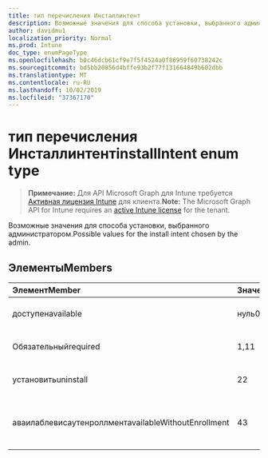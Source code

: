 ```yaml
---
title: тип перечисления Инсталлинтент
description: Возможные значения для способа установки, выбранного администратором.
author: davidmu1
localization_priority: Normal
ms.prod: Intune
doc_type: enumPageType
ms.openlocfilehash: b0c46dcb61cf9e7f5f4524a0f86959f60738242c
ms.sourcegitcommit: bd5bb20856d4bffe93b2f77f131664849b602dbb
ms.translationtype: MT
ms.contentlocale: ru-RU
ms.lasthandoff: 10/02/2019
ms.locfileid: "37367170"
---
```

# <a name="installintent-enum-type"></a><span data-ttu-id="387b6-103">тип перечисления Инсталлинтент</span><span class="sxs-lookup"><span data-stu-id="387b6-103">installIntent enum type</span></span>

> <span data-ttu-id="387b6-104">**Примечание:** Для API Microsoft Graph для Intune требуется [Активная лицензия Intune](https://go.microsoft.com/fwlink/?linkid=839381) для клиента.</span><span class="sxs-lookup"><span data-stu-id="387b6-104">**Note:** The Microsoft Graph API for Intune requires an [active Intune license](https://go.microsoft.com/fwlink/?linkid=839381) for the tenant.</span></span>

<span data-ttu-id="387b6-105">Возможные значения для способа установки, выбранного администратором.</span><span class="sxs-lookup"><span data-stu-id="387b6-105">Possible values for the install intent chosen by the admin.</span></span>

## <a name="members"></a><span data-ttu-id="387b6-106">Элементы</span><span class="sxs-lookup"><span data-stu-id="387b6-106">Members</span></span>
|<span data-ttu-id="387b6-107">Элемент</span><span class="sxs-lookup"><span data-stu-id="387b6-107">Member</span></span>|<span data-ttu-id="387b6-108">Значение</span><span class="sxs-lookup"><span data-stu-id="387b6-108">Value</span></span>|<span data-ttu-id="387b6-109">Описание</span><span class="sxs-lookup"><span data-stu-id="387b6-109">Description</span></span>|
|:---|:---|:---|
|<span data-ttu-id="387b6-110">доступен</span><span class="sxs-lookup"><span data-stu-id="387b6-110">available</span></span>|<span data-ttu-id="387b6-111">нуль</span><span class="sxs-lookup"><span data-stu-id="387b6-111">0</span></span>|<span data-ttu-id="387b6-112">Доступная цель установки.</span><span class="sxs-lookup"><span data-stu-id="387b6-112">Available install intent.</span></span>|
|<span data-ttu-id="387b6-113">Обязательный</span><span class="sxs-lookup"><span data-stu-id="387b6-113">required</span></span>|<span data-ttu-id="387b6-114">1,1</span><span class="sxs-lookup"><span data-stu-id="387b6-114">1</span></span>|<span data-ttu-id="387b6-115">Обязательная цель установки.</span><span class="sxs-lookup"><span data-stu-id="387b6-115">Required install intent.</span></span>|
|<span data-ttu-id="387b6-116">установить</span><span class="sxs-lookup"><span data-stu-id="387b6-116">uninstall</span></span>|<span data-ttu-id="387b6-117">2</span><span class="sxs-lookup"><span data-stu-id="387b6-117">2</span></span>|<span data-ttu-id="387b6-118">Удаление намерения установки.</span><span class="sxs-lookup"><span data-stu-id="387b6-118">Uninstall install intent.</span></span>|
|<span data-ttu-id="387b6-119">аваилаблевисаутенроллмент</span><span class="sxs-lookup"><span data-stu-id="387b6-119">availableWithoutEnrollment</span></span>|<span data-ttu-id="387b6-120">4</span><span class="sxs-lookup"><span data-stu-id="387b6-120">3</span></span>|<span data-ttu-id="387b6-121">Доступно без установки регистрации.</span><span class="sxs-lookup"><span data-stu-id="387b6-121">Available without enrollment install intent.</span></span>|




